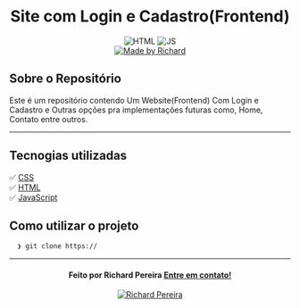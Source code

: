 <h1 align="center">
 Site com Login e Cadastro(Frontend)
</h1>

<p align="center">
  <img alt="HTML" src="https://img.shields.io/badge/HTML-37.6%25-orange">
  
  <img alt="JS" src="https://img.shields.io/badge/JavaScript-23.5%25-FFD700">

  <br>
  
  <a href="https://www.linkedin.com/in/t%C3%ARichard_Pereira/">
    <img alt="Made by Richard" src="https://img.shields.io/badge/Made%20by-Richard-red">
  </a>
</p>

## Sobre o Repositório

Este é um repositório contendo Um Website(Frontend) Com Login e Cadastro e Outras opções pra implementações futuras como, Home, Contato entre outros.

---

## Tecnogias utilizadas

✅ [ CSS ](https://developer.mozilla.org/pt-BR/docs/Web/CSS) <br/>
✅ [ HTML ](https://developer.mozilla.org/pt-BR/docs/Web/HTML) <br/>
✅ [ JavaScript ](https://developer.mozilla.org/pt-BR/docs/Web/JavaScript) <br/>

## Como utilizar o projeto

```bash
  ❯ git clone https://
```

---

<h4 align="center">
  Feito por Richard Pereira <a href="mailto:richardpdscontato@gmail.com">Entre em contato!</a>
</h4>

<p align="center">

  <a href="https://www.linkedin.com/in/richard-pereira-636338294?utm_source=share&utm_campaign=share_via&utm_content=profile&utm_medium=android_app">
    <img alt="Richard Pereira" src="https://img.shields.io/badge/LinkedIn-Richard_Pereira-0e76a8?style=flat&logoColor=white&logo=linkedin">
  </a>
